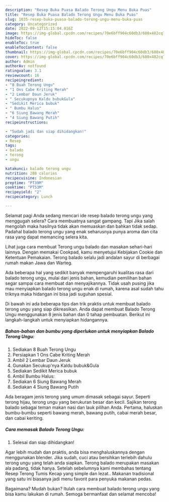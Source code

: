 ```yaml
---
description: "Resep Buka Puasa Balado Terong Ungu Menu Buka Puas"
title: "Resep Buka Puasa Balado Terong Ungu Menu Buka Puas"
slug: 1035-resep-buka-puasa-balado-terong-ungu-menu-buka-puas
category: Uncategorized
date: 2022-09-12T15:15:04.016Z
image: https://img-global.cpcdn.com/recipes/70e6bff904c60db3/680x482cq70/balado-terong-ungu-foto-resep-utama.jpg
hideToc: false
enableToc: true
enableTocContent: false
thumbnail: https://img-global.cpcdn.com/recipes/70e6bff904c60db3/680x482cq70/balado-terong-ungu-foto-resep-utama.jpg
cover: https://img-global.cpcdn.com/recipes/70e6bff904c60db3/680x482cq70/balado-terong-ungu-foto-resep-utama.jpg
author: Admin
authorAv: notfound
ratingvalue: 3.1
reviewcount: 16
recipeingredient:
- "8 Buah Terong Ungu"
- "1 Ons Cabe Kriting Merah"
- "2 Lembar Daun Jeruk"
- " Secukupnya Kaldu bubukGula"
- "Sedikit Merica bubuk"
- " Bumbu Halus"
- "6 Siung Bawang Merah"
- "4 Siung Bawang Putih"
recipeinstructions:

- "Sudah jadi dan siap dihidangkan!"
categories:
- Resep
tags:
- balado
- terong
- ungu

katakunci: balado terong ungu 
nutrition: 288 calories
recipecuisine: Indonesian
preptime: "PT39M"
cooktime: "PT53M"
recipeyield: "2"
recipecategory: Lunch

---
```



Selamat pagi Anda sedang mencari ide resep balado terong ungu yang menggugah selera? Cara membuatnya sangat gampang. Tapi Jika salah mengolah maka hasilnya tidak akan memuaskan dan bahkan tidak sedap. Padahal balado terong ungu yang enak seharusnya punya aroma dan cita rasa yang dapat memancing selera kita.


Lihat juga cara membuat Terong ungu balado dan masakan sehari-hari lainnya. Dengan memakai Cookpad, kamu menyetujui Kebijakan Cookie dan Ketentuan Pemakaian. Terong balado selalu jadi andalan sayur di berbagai rumah makan Jawa dan Warteg.

Ada beberapa hal yang sedikit banyak mempengaruhi kualitas rasa dari balado terong ungu, mulai dari jenis bahan, kemudian pemilihan bahan segar sampai cara membuat dan menyajikannya. Tidak usah pusing jika mau menyiapkan balado terong ungu enak di rumah, karena asal sudah tahu triknya maka hidangan ini bisa jadi suguhan spesial.


Di bawah ini ada beberapa tips dan trik praktis untuk membuat balado terong ungu yang siap dikreasikan. Anda dapat membuat Balado Terong Ungu menggunakan 8 jenis bahan dan 0 tahap pembuatan. Berikut ini langkah-langkah untuk menyiapkan hidangannya.

<!--inarticleads1-->

##### Bahan-bahan dan bumbu yang diperlukan untuk menyiapkan Balado Terong Ungu:

1. Sediakan 8 Buah Terong Ungu
1. Persiapkan 1 Ons Cabe Kriting Merah
1. Ambil 2 Lembar Daun Jeruk
1. Gunakan  Secukup&#39;nya Kaldu bubuk&amp;Gula
1. Sediakan Sedikit Merica bubuk
1. Ambil  Bumbu Halus:
1. Sediakan 6 Siung Bawang Merah
1. Sediakan 4 Siung Bawang Putih


Ada beragam jenis terong yang umum dimasak sebagai sayur. Seperti terong hijau, terong ungu yang berukuran besar dan kecil. Sajikan terong balado sebagai teman makan nasi dan lauk pilihan Anda. Pertama, haluskan bumbu-bumbu seperti bawang merah, bawang putih, cabai merah besar, dan cabai keriting. 

<!--inarticleads2-->

##### Cara memasak Balado Terong Ungu:


1. Selesai dan siap dihidangkan!

Agar lebih mudah dan praktis, anda bisa menghaluskannya dengan menggunakan blender. Jika sudah, cuci atau bersihkan terlebih dahulu terong ungu yang telah anda siapkan. Terong balado merupakan masakan ala padang, tidak hanya. Setelah sebelumnya kami membahas tentang Resep Terong Tumis Kecap yang simple dan lezat.. Makanan tradisional yang satu ini biasanya jadi menu favorit para penyuka makanan pedas. 

Bagaimana? Mudah bukan? Itulah cara membuat balado terong ungu yang bisa kamu lakukan di rumah. Semoga bermanfaat dan selamat mencoba!
